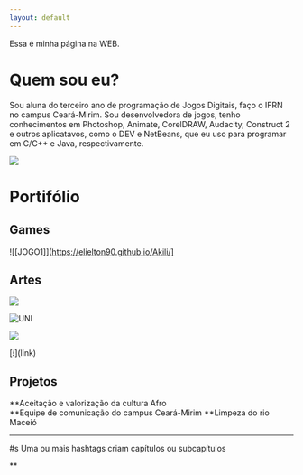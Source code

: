 ```yaml
---
layout: default 
---
```


Essa é minha página na WEB.

# Quem sou eu?

Sou aluna do terceiro ano de programação de Jogos Digitais, faço o IFRN no campus Ceará-Mirim. Sou desenvolvedora de jogos, tenho conhecimentos em Photoshop, Animate, CorelDRAW, Audacity, Construct 2 e outros aplicatavos, como o DEV e NetBeans, que eu uso para programar em C/C++ e Java, respectivamente. 

![](foto.png)

# Portifólio 



## Games 

![[JOGO1]](https://elielton90.github.io/Akili/]

## Artes 

![](preto.png)

![UNI](https://data.whicdn.com/images/303322267/original.gif)

![](unii.png)

[_!_[](uni.png)](link) 

## Projetos 

**Aceitação e valorização da cultura Afro    
**Equipe de comunicação do campus Ceará-Mirim 
**Limpeza do rio Maceió 

* * *
#s Uma ou mais hashtags criam capítulos ou subcapítulos 

** 

